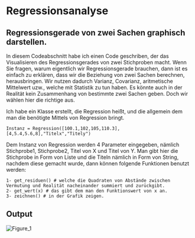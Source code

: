 # Regressionsanalyse
## Regressionsgerade von zwei Sachen graphisch darstellen.

In diesem Codeabschnitt habe ich einen Code geschriben, der das Visualisieren des Regressionsgerades von zwei Stichproben macht. Wenn Sie fragen, warum eigentlich wir Regressionsgerade brauchen, dann ist es einfach zu erklären, dass wir die Beziehung von zwei Sachen berechnen, herausbringen. Wir nutzen dadurch Varianz, Covarianz, aritmetische Mittelwert uzw., welche mit Statistik zu tun haben. Es könnte auch in der Realität kein Zusammenhang von bestimmte zwei Sachen geben. Doch wir wählen hier die richtige aus.

Ich habe ein Klasse erstellt, die Regression heißt, und die allgemein dem man die benötigte Mittels von Regression bringt.
```
Instanz = Regression([100.1,102,105,110.3],[4,5.4,5.6,8],"Titelx","Titely")
```
Dem Instanz von Regression werden 4 Parameter eingegeben, nämlich Stichprobe1, Stichprobe2, Titel von X und Titel von Y. Man gibt hier die Stichprobe in Form von Liste und die Titeln nämlich in Form von String, nachdem diese gemacht wurde, dann können folgende Funktionen benutzt werden:

```
1- get_residuen() # welche die Quadraten von Abstände zwischen Vermutung und Realität nacheinander summiert und zurückgibt.
2- get_wert(x) # das gibt dem man den Funktionswert von x an.
3- zeichnen() # in der Grafik zeigen.
```
## Output
![Figure_1](https://github.com/Dankeser/Regressionsanalyse/assets/131388485/df9d4dac-5d9c-4deb-ad77-b05c33bae1e1)



